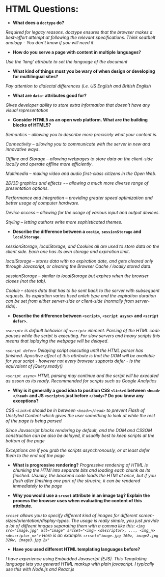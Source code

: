 # HTML Questions:

* **What does a `doctype` do?**

*Required for legacy reasons. doctype ensures that the browser makes a best-effort attempt at following the relevant specifications. 
Think seatbelt analogy - You don’t know if you will need it*.

* **How do you serve a page with content in multiple languages?**

*Use the ‘lang’ attribute to set the language of the document*

* **What kind of things must you be wary of when design or developing for multilingual sites?**

*Pay attention to dialectal differences (i.e. US English and British English*

* **What are `data-` attributes good for?**

*Gives developer ability to store extra information that doesn’t have any visual representation*

* **Consider HTML5 as an open web platform. What are the building blocks of HTML5?**

*Semantics – allowing you to describe more precisiely what your content is*.

*Connectivity – allowing you to communicate with the server in new and innovative ways*.

*Offline and Storage – allowing webpages to store data on the client-side locally and operate offline more efficiently*.

*Multimedia – making video and audio first-class citizens in the Open Web*.

*2D/3D graphics and effects ¬– allowing a much more diverse range of presentation options*.

*Performance and integration – providing greater speed optimization and better usage of computer hardware*.

*Device access – allowing for the usage of various input and output devices*.

*Styling – letting authors write more sophisticated themes*.

* **Describe the difference between a `cookie`, `sessionStorage` and `localStorage`.**

*sessionStorage, localStorage, and Cookies all are used to store data on the client side. Each one has its own storage and expiration limit*.

*localStorage – stores data with no expiration date, and gets cleared only through Javascript, or clearing the Browser Cache / locally stored data*.

*sessionStorage – similar to localStorage but expires when the browser closes (not the tab)*.

*Cookie – stores data that has to be sent back to the server with subsequent requests. Its expiration varies bsed onteh type and the expiration duration can be set from either server-side or client-side (normally from server-side)*.

* **Describe the difference between `<script>`, `<script async>` and `<script defer>`.**

*`<script>` is default behavior of `<script>` element. Parsing of the HTML code pauses while the script is executing. For slow servers and heavy scripts this means that isplaying the webpage will be delayed*.

*`<script defer>` Delaying script executing until the HTML parser has finished. Apositive effect of this attribute is that the DOM will be available for your script - however not every browser supports defer - is the equivalent of jQuery.ready()*

*`<script async>` HTML parsing may continue and the script will be executed as asson as its ready. Recommended for scripts such as Google Analytics*

* **Why is it generally a good idea to position CSS `<link>`s between `<head></head>` and JS `<script>`s just before `</body>`? Do you know any exceptions?**

*CSS `<link>`s should be in between `<head></head>` to prevent Flash of Unstyled Content which gives the user something to look at while the rest of the page is being parsed*

*Since Javascript blocks rendering by default, and the DOM and CSSOM construction can be also be delayed, it usually best to keep scripts at the bottom of the page*

*Exceptions are if you grab the scripts asynchronously, or at least defer them to the end oof the page*

* **What is progressive rendering?**
*Progressive rendering of HTML is chunking the HTMl into separate bits and loading each chunk as its finished. Usually, the backend code loads the HTMl at once, but if you flush after finishing one part of the structre, it can be rendered immediately to the page*

* **Why you would use a `srcset` attribute in an image tag? Explain the process the browser uses when evaluating the content of this attribute.**

*`srcset` allows you to specify different kind of images for different screen-sizes/orientation/display-types. The usage is really simple, you just provide a lot of diffeent images separating them with a comma like this: `<img src="image.jpg" alt="image" srcset="<img> <descriptor>, ..., <img_n> <descriptor_n>">` Here is an example: `srcset="image.jpg 160w, image2.jpg 320w, image3.jpg 2x"`*

* **Have you used different HTML templating languages before?**

*I have experience using Embedded Javascript (EJS). This Templating language lets you generatl HTML markup with plain javascript. I typically use this with Node.js and React.js*

